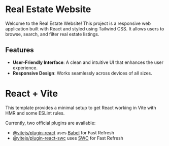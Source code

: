# Real Estate Website

Welcome to the Real Estate Website! This project is a responsive web application built with React and styled using Tailwind CSS. It allows users to browse, search, and filter real estate listings.

## Features

- **User-Friendly Interface**: A clean and intuitive UI that enhances the user experience.
- **Responsive Design**: Works seamlessly across devices of all sizes.




# React + Vite

This template provides a minimal setup to get React working in Vite with HMR and some ESLint rules.

Currently, two official plugins are available:

- [@vitejs/plugin-react](https://github.com/vitejs/vite-plugin-react/blob/main/packages/plugin-react/README.md) uses [Babel](https://babeljs.io/) for Fast Refresh
- [@vitejs/plugin-react-swc](https://github.com/vitejs/vite-plugin-react-swc) uses [SWC](https://swc.rs/) for Fast Refresh
